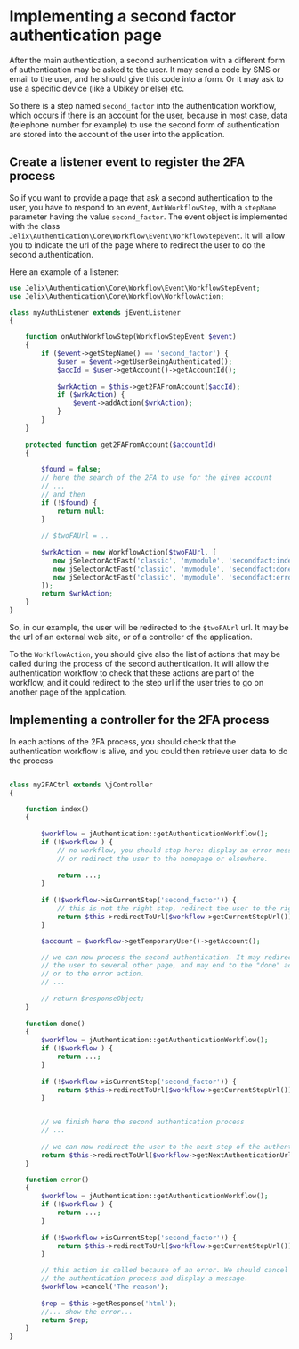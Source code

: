 Implementing a second factor authentication page
================================================

After the main authentication, a second authentication with
a different form of authentication may be asked to the user. It may send a code
by SMS or email to the user, and he should give this code into a form.
Or it may ask to use a specific device (like a Ubikey or else) etc.

So there is a step named `second_factor` into the authentication workflow, which
occurs if there is an account for the user, because in most case, data (telephone 
number for example) to use the second form of authentication are stored into 
the account of the user into the application.

Create a listener event to register the 2FA process
---------------------------------------------------

So if you want to provide a page that ask a second authentication to the user,
you have to respond to an event, `AuthWorkflowStep`, with a `stepName` parameter
having the value `second_factor`. The event object is implemented with the class
`Jelix\Authentication\Core\Workflow\Event\WorkflowStepEvent`.
It will allow you to indicate the url of the page where to redirect the user 
to do the second authentication.

Here an example of a listener:

```php
use Jelix\Authentication\Core\Workflow\Event\WorkflowStepEvent;
use Jelix\Authentication\Core\Workflow\WorkflowAction;

class myAuthListener extends jEventListener
{

    function onAuthWorkflowStep(WorkflowStepEvent $event)
    {
        if ($event->getStepName() == 'second_factor') {
            $user = $event->getUserBeingAuthenticated();
            $accId = $user->getAccount()->getAccountId();
       
            $wrkAction = $this->get2FAFromAccount($accId);
            if ($wrkAction) {
                $event->addAction($wrkAction);
            }
        }
    }
    
    protected function get2FAFromAccount($accountId)
    {
    
        $found = false;
        // here the search of the 2FA to use for the given account
        // ...
        // and then
        if (!$found) {
            return null;
        }
        
        // $twoFAUrl = ..
        
        $wrkAction = new WorkflowAction($twoFAUrl, [
           new jSelectorActFast('classic', 'mymodule', 'secondfact:index'),
           new jSelectorActFast('classic', 'mymodule', 'secondfact:done'),
           new jSelectorActFast('classic', 'mymodule', 'secondfact:error'),
        ]);
        return $wrkAction;
    }
}
```


So, in our example, the user will be redirected to the `$twoFAUrl` url. It may
be the url of an external web site, or of a controller of the application.

To the `WorkflowAction`, you should give also the list of actions that may be
called during the process of the second authentication. It will allow the
authentication workflow to check that these actions are part of the workflow,
and it could redirect to the step url if the user tries to go on another
page of the application.


Implementing a controller for the 2FA process
---------------------------------------------

In each actions of the 2FA process, you should check that the
authentication workflow is alive, and you could then retrieve user data
to do the process

```php

class my2FACtrl extends \jController
{

    function index()
    {
    
        $workflow = jAuthentication::getAuthenticationWorkflow();
        if (!$workflow ) {
            // no workflow, you should stop here: display an error message
            // or redirect the user to the homepage or elsewhere.
            
            return ...;
        }
        
        if (!$workflow->isCurrentStep('second_factor')) {
            // this is not the right step, redirect the user to the right step
            return $this->redirectToUrl($workflow->getCurrentStepUrl());
        }

        $account = $workflow->getTemporaryUser()->getAccount();

        // we can now process the second authentication. It may redirect
        // the user to several other page, and may end to the "done" action
        // or to the error action.
        // ...
        
        // return $responseObject;   
    }
    
    function done()
    {
        $workflow = jAuthentication::getAuthenticationWorkflow();
        if (!$workflow ) {
            return ...;
        }
        
        if (!$workflow->isCurrentStep('second_factor')) {
            return $this->redirectToUrl($workflow->getCurrentStepUrl());
        }


        // we finish here the second authentication process
        // ...
        
        // we can now redirect the user to the next step of the authentication        
        return $this->redirectToUrl($workflow->getNextAuthenticationUrl());
    }

    function error()
    {
        $workflow = jAuthentication::getAuthenticationWorkflow();
        if (!$workflow ) {
            return ...;
        }
        
        if (!$workflow->isCurrentStep('second_factor')) {
            return $this->redirectToUrl($workflow->getCurrentStepUrl());
        }

        // this action is called because of an error. We should cancel
        // the authentication process and display a message.
        $workflow->cancel('The reason');
        
        $rep = $this->getResponse('html');
        //... show the error...
        return $rep;
    }
}
```

